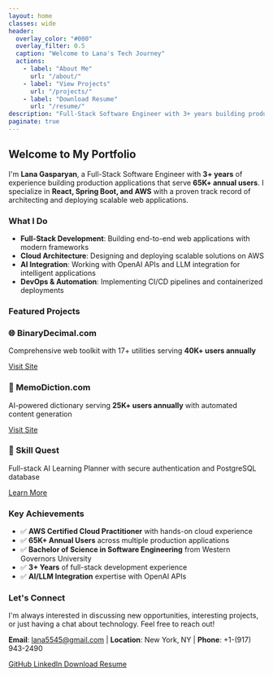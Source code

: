 ```yaml
---
layout: home
classes: wide
header:
  overlay_color: "#000"
  overlay_filter: 0.5
  caption: "Welcome to Lana's Tech Journey"
  actions:
    - label: "About Me"
      url: "/about/"
    - label: "View Projects"
      url: "/projects/"
    - label: "Download Resume"
      url: "/resume/"
description: "Full-Stack Software Engineer with 3+ years building production applications serving 65K+ users. Expertise in React, Spring Boot, and AWS."
paginate: true
---
```


## Welcome to My Portfolio

I'm **Lana Gasparyan**, a Full-Stack Software Engineer with **3+ years** of experience building production applications that serve **65K+ annual users**. I specialize in **React, Spring Boot, and AWS** with a proven track record of architecting and deploying scalable web applications.

### What I Do

- **Full-Stack Development**: Building end-to-end web applications with modern frameworks
- **Cloud Architecture**: Designing and deploying scalable solutions on AWS
- **AI Integration**: Working with OpenAI APIs and LLM integration for intelligent applications
- **DevOps & Automation**: Implementing CI/CD pipelines and containerized deployments

### Featured Projects

<div class="featured-projects">
  <div class="project-card">
    <h3>🌐 BinaryDecimal.com</h3>
    <p>Comprehensive web toolkit with 17+ utilities serving <strong>40K+ users annually</strong></p>
    <a href="https://binarydecimal.com" target="_blank" class="btn btn--small">Visit Site</a>
  </div>
  
  <div class="project-card">
    <h3>🤖 MemoDiction.com</h3>
    <p>AI-powered dictionary serving <strong>25K+ users annually</strong> with automated content generation</p>
    <a href="https://memodiction.com" target="_blank" class="btn btn--small">Visit Site</a>
  </div>
  
  <div class="project-card">
    <h3>🎯 Skill Quest</h3>
    <p>Full-stack AI Learning Planner with secure authentication and PostgreSQL database</p>
    <a href="/projects/" class="btn btn--small">Learn More</a>
  </div>
</div>

### Key Achievements

- ✅ **AWS Certified Cloud Practitioner** with hands-on cloud experience
- ✅ **65K+ Annual Users** across multiple production applications
- ✅ **Bachelor of Science in Software Engineering** from Western Governors University
- ✅ **3+ Years** of full-stack development experience
- ✅ **AI/LLM Integration** expertise with OpenAI APIs

### Let's Connect

I'm always interested in discussing new opportunities, interesting projects, or just having a chat about technology. Feel free to reach out!

**Email**: lana5545@gmail.com | **Location**: New York, NY | **Phone**: +1-(917) 943-2490

<div class="social-links">
  <a href="https://github.com/lanagasparyan" target="_blank" class="btn btn--github">
    <i class="fab fa-github"></i> GitHub
  </a>
  <a href="https://www.linkedin.com/in/lanagasparyan" target="_blank" class="btn btn--linkedin">
    <i class="fab fa-linkedin"></i> LinkedIn
  </a>
  <a href="/resume/" class="btn btn--primary">
    <i class="fas fa-file-pdf"></i> Download Resume
  </a>
</div>
